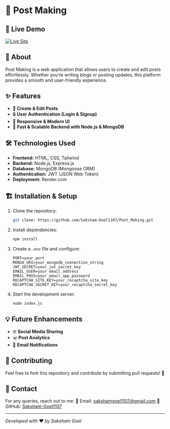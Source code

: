 # 📌 Post Making



## 🚀 Live Demo

[![Live Site](https://img.shields.io/badge/Live%20Demo-Online-green)](https://post-making.onrender.com/)


## 📜 About

Post Making is a web application that allows users to create and edit posts effortlessly. Whether you're writing blogs or posting updates, this platform provides a smooth and user-friendly experience.

## ✨ Features

- 📝 **Create & Edit Posts**
- 🔒 **User Authentication (Login & Signup)**
- 🎨 **Responsive & Modern UI**
- 🚀 **Fast & Scalable Backend with Node.js & MongoDB**

## 🛠️ Technologies Used

- **Frontend:** HTML, CSS, Tailwind
- **Backend:** Node.js, Express.js
- **Database:** MongoDB (Mongoose ORM)
- **Authentication:** JWT (JSON Web Token)
- **Deployment:** Render.com

## 🏗️ Installation & Setup

1. Clone the repository:
   ```sh
   git clone: https://github.com/Saksham-Goel1107/Post_Making.git
   ```
2. Install dependencies:
   ```sh
   npm install
   ```
3. Create a `.env` file and configure:
   ```env
   PORT=your_port
   MONGO_URI=your_mongodb_connection_string
   JWT_SECRET=your_jwt_secret_key
   EMAIL_USER=your_email_address
   EMAIL_PASS=your_email_app_password
   RECAPTCHA_SITE_KEY=your_recaptcha_site_key
   RECAPTCHA_SECRET_KEY=your_recaptcha_secret_key
   ```
4. Start the development server:
   ```sh
   node index.js
   ```

## 💡 Future Enhancements

- 🌐 **Social Media Sharing**
- 📊 **Post Analytics**
- 📩 **Email Notifications**

## 🤝 Contributing

Feel free to fork this repository and contribute by submitting pull requests! 🚀

## 📩 Contact

For any queries, reach out to me:
📧 Email: [sakshamgoel1107@gmail.com](mailto:sakshamgoel1107@gmail.com)
🔗 GitHub: [Saksham-Goel1107](https://github.com/Saksham-Goel1107)

---

*Developed with ❤️ by Saksham Goel*

